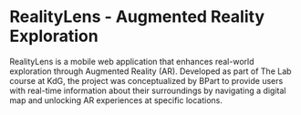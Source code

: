 # RealityLens - Augmented Reality Exploration
RealityLens is a mobile web application that enhances real-world exploration through Augmented Reality (AR). Developed as part of The Lab course at KdG, the project was conceptualized by BPart to provide users with real-time information about their surroundings by navigating a digital map and unlocking AR experiences at specific locations.
